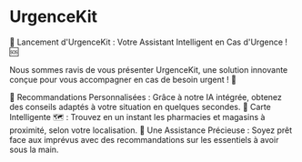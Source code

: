 # UrgenceKit
🚀 Lancement d'UrgenceKit : Votre Assistant Intelligent en Cas d'Urgence ! 🆘

Nous sommes ravis de vous présenter UrgenceKit, une solution innovante conçue pour vous accompagner en cas de besoin urgent ! 🎯

🔹 Recommandations Personnalisées : Grâce à notre IA intégrée, obtenez des conseils adaptés à votre situation en quelques secondes.
🔹 Carte Intelligente 🗺️ : Trouvez en un instant les pharmacies et magasins à proximité, selon votre localisation.
🔹 Une Assistance Précieuse : Soyez prêt face aux imprévus avec des recommandations sur les essentiels à avoir sous la main.
